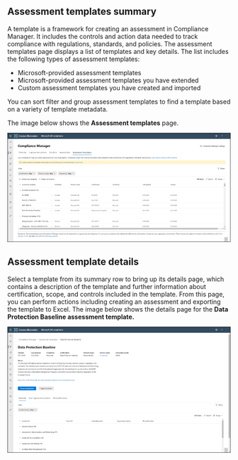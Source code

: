 ## Assessment templates summary

A template is a framework for creating an assessment in Compliance Manager. It includes the controls and action data needed to track compliance with regulations, standards, and policies. The assessment templates page displays a list of templates and key details. The list includes the following types of assessment templates:

- Microsoft-provided assessment templates
- Microsoft-provided assessment templates you have extended
- Custom assessment templates you have created and imported

You can sort filter and group assessment templates to find a template based on a variety of template metadata.

The image below shows the **Assessment templates** page.

 [![Assessment templates page](../media/assessments-templates.png)](../media/assessments-templates.png#lightbox)

## Assessment template details

Select a template from its summary row to bring up its details page, which contains a description of the template and further information about certification, scope, and controls included in the template. From this page, you can perform actions including creating an assessment and exporting the template to Excel. The image below shows the details page for the **Data Protection Baseline assessment template.**

 [![Data Protection Baseline assessment template](../media/assessment-template-details.png)](../media/assessment-template-details.png#lightbox)
